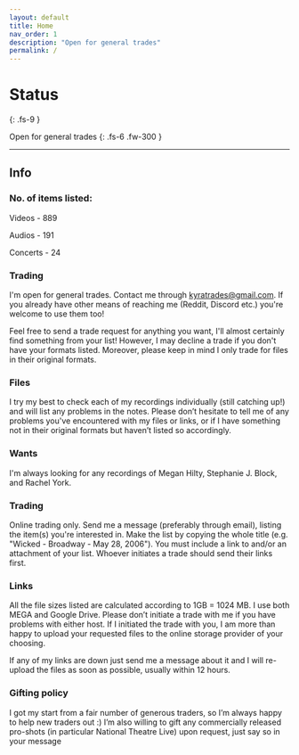```yaml
---
layout: default
title: Home
nav_order: 1
description: "Open for general trades"
permalink: /
---
```


# Status
{: .fs-9 }

Open for general trades
{: .fs-6 .fw-300 }

---

## Info

### No. of items listed:
Videos - 889

Audios - 191

Concerts - 24

### Trading
I'm open for general trades. Contact me through <a href="mailto:kyratrades@gmail.com">kyratrades@gmail.com</a>. If you already have other means of reaching me (Reddit, Discord etc.) you're welcome to use them too!

Feel free to send a trade request for anything you want, I'll almost certainly find something from your list! However, I may decline a trade if you don't have your formats listed. Moreover, please keep in mind I only trade for files in their original formats.

### Files
I try my best to check each of my recordings individually (still catching up!) and will list any problems in the notes. Please don’t hesitate to tell me of any problems you've encountered with my files or links, or if I have something not in their original formats but haven’t listed so accordingly.

### Wants
I'm always looking for any recordings of Megan Hilty, Stephanie J. Block, and Rachel York.

### Trading
Online trading only. Send me a message (preferably through email), listing the item(s) you're interested in. Make the list by copying the whole title (e.g. "Wicked - Broadway - May 28, 2006"). You must include a link to and/or an attachment of your list. Whoever initiates a trade should send their links first.

### Links
All the file sizes listed are calculated according to 1GB = 1024 MB. I use both MEGA and Google Drive. Please don’t initiate a trade with me if you have problems with either host. If I initiated the trade with you, I am more than happy to upload your requested files to the online storage provider of your choosing.

If any of my links are down just send me a message about it and I will re-upload the files as soon as possible, usually within 12 hours.
 
### Gifting policy
I got my start from a fair number of generous traders, so I’m always happy to help new traders out :) I’m also willing to gift any commercially released pro-shots (in particular National Theatre Live) upon request, just say so in your message
